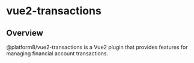 # vue2-transactions

## Overview
@platform8/vue2-transactions is a Vue2 plugin that provides features for managing financial account transactions.
